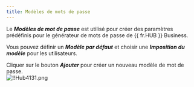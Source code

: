 ```yaml
---
title: Modèles de mots de passe
---
```

Le ***Modèles de mot de passe*** est utilisé pour créer des paramètres prédéfinis pour le générateur de mots de passe de {{ fr.HUB }} Business.  

Vous pouvez définir un ***Modèle par défaut*** et choisir une ***Imposition du modèle*** pour les utilisateurs.  

Cliquer sur le bouton ***Ajouter*** pour créer un nouveau modèle de mot de passe.  
![!!Hub4131.png](https://webdevolutions.azureedge.net/docs/fr/hub/Hub4131.png) 

